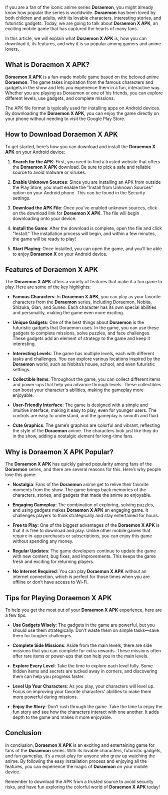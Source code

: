 

If you are a fan of the iconic anime series **Doraemon**, you might already know how popular the series is worldwide. **Doraemon** has been loved by both children and adults, with its lovable characters, interesting stories, and futuristic gadgets. Today, we are going to talk about **Doraemon X APK**, an exciting mobile game that has captured the hearts of many fans.

In this article, we will explain what **Doraemon X APK** is, how you can download it, its features, and why it is so popular among gamers and anime lovers.

## What is Doraemon X APK?

**Doraemon X APK** is a fan-made mobile game based on the beloved anime **Doraemon**. The game takes inspiration from the famous characters and gadgets in the show and lets you experience them in a fun, interactive way. Whether you are playing as Doraemon or one of his friends, you can explore different levels, use gadgets, and complete missions.

The APK file format is typically used for installing apps on Android devices. By downloading the **Doraemon X APK**, you can enjoy the game directly on your phone without needing to visit the Google Play Store.

## How to Download Doraemon X APK

To get started, here’s how you can download and install the **Doraemon X APK** on your Android device:

1. **Search for the APK**: First, you need to find a trusted website that offers the **Doraemon X APK** download. Be sure to pick a safe and reliable source to avoid malware or viruses.

2. **Enable Unknown Sources**: Since you are installing an APK from outside the Play Store, you must enable the "Install from Unknown Sources" option on your Android phone. This can be found in the Security settings.

3. **Download the APK File**: Once you’ve enabled unknown sources, click on the download link for **Doraemon X APK**. The file will begin downloading onto your device.

4. **Install the Game**: After the download is complete, open the file and click "Install." The installation process will begin, and within a few minutes, the game will be ready to play!

5. **Start Playing**: Once installed, you can open the game, and you’ll be able to enjoy **Doraemon X** on your Android device.

## Features of Doraemon X APK

The **Doraemon X APK** offers a variety of features that make it a fun game to play. Here are some of the key highlights:

- **Famous Characters**: In **Doraemon X APK**, you can play as your favorite characters from the **Doraemon** series, including Doraemon, Nobita, Shizuka, Gian, and Suneo. Each character has its own special abilities and personality, making the game even more exciting.
  
- **Unique Gadgets**: One of the best things about **Doraemon** is the futuristic gadgets that Doraemon uses. In the game, you can use these gadgets to complete missions, solve puzzles, and face challenges. These gadgets add an element of strategy to the game and keep it interesting.

- **Interesting Levels**: The game has multiple levels, each with different tasks and challenges. You can explore various locations inspired by the **Doraemon** world, such as Nobita’s house, school, and even futuristic settings.

- **Collectible Items**: Throughout the game, you can collect different items and power-ups that help you advance through levels. These collectibles can boost your character's abilities, making the gameplay more enjoyable.

- **User-Friendly Interface**: The game is designed with a simple and intuitive interface, making it easy to play, even for younger users. The controls are easy to understand, and the gameplay is smooth and fluid.

- **Cute Graphics**: The game’s graphics are colorful and vibrant, reflecting the style of the **Doraemon** anime. The characters look just like they do in the show, adding a nostalgic element for long-time fans.

## Why is Doraemon X APK Popular?

The **Doraemon X APK** has quickly gained popularity among fans of the **Doraemon** series, and there are several reasons for this. Here’s why people love this game:

- **Nostalgia**: Fans of the **Doraemon** anime get to relive their favorite moments from the show. The game brings back memories of the characters, stories, and gadgets that made the anime so enjoyable.

- **Engaging Gameplay**: The combination of exploring, solving puzzles, and using gadgets makes **Doraemon X APK** an engaging game. It challenges players to think strategically and stay entertained for hours.

- **Free to Play**: One of the biggest advantages of the **Doraemon X APK** is that it is free to download and play. Unlike other mobile games that require in-app purchases or subscriptions, you can enjoy this game without spending any money.

- **Regular Updates**: The game developers continue to update the game with new content, bug fixes, and improvements. This keeps the game fresh and exciting for returning players.

- **No Internet Required**: You can play **Doraemon X APK** without an internet connection, which is perfect for those times when you are offline or don’t have access to Wi-Fi.

## Tips for Playing Doraemon X APK

To help you get the most out of your **Doraemon X APK** experience, here are a few tips:

- **Use Gadgets Wisely**: The gadgets in the game are powerful, but you should use them strategically. Don’t waste them on simple tasks—save them for tougher challenges.

- **Complete Side Missions**: Aside from the main levels, there are side missions that you can complete for extra rewards. These missions often offer rare items or power-ups that can help you in the main levels.

- **Explore Every Level**: Take the time to explore each level fully. Some hidden items and secrets are tucked away in corners, and discovering them can help you progress faster.

- **Level Up Your Characters**: As you play, your characters will level up. Focus on improving your favorite characters' abilities to make them more powerful during missions.

- **Enjoy the Story**: Don’t rush through the game. Take the time to enjoy the fun story and see how the characters interact with one another. It adds depth to the game and makes it more enjoyable.

## Conclusion

In conclusion, **Doraemon X APK** is an exciting and entertaining game for fans of the **Doraemon** series. With its lovable characters, futuristic gadgets, and fun gameplay, it’s a must-play for anyone who grew up watching the anime. By following the easy installation process and enjoying all the features, you can experience the magic of **Doraemon** on your mobile device.

Remember to download the APK from a trusted source to avoid security risks, and have fun exploring the colorful world of **Doraemon X APK** today!
